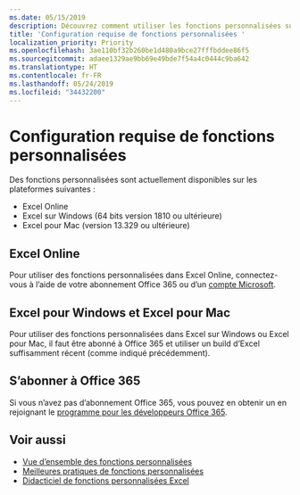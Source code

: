 ```yaml
---
ms.date: 05/15/2019
description: Découvrez comment utiliser les fonctions personnalisées sur les différentes plateformes.
title: 'Configuration requise de fonctions personnalisées '
localization_priority: Priority
ms.openlocfilehash: 3ae110bf32b260be1d480a9bce27fffbddee86f5
ms.sourcegitcommit: adaee1329ae9bb69e49bde7f54a4c0444c9ba642
ms.translationtype: HT
ms.contentlocale: fr-FR
ms.lasthandoff: 05/24/2019
ms.locfileid: "34432200"
---
```

# <a name="custom-functions-requirements"></a>Configuration requise de fonctions personnalisées 

Des fonctions personnalisées sont actuellement disponibles sur les plateformes suivantes :

- Excel Online
- Excel sur Windows (64 bits version 1810 ou ultérieure)
- Excel pour Mac (version 13.329 ou ultérieure)

## <a name="excel-online"></a>Excel Online
Pour utiliser des fonctions personnalisées dans Excel Online, connectez-vous à l’aide de votre abonnement Office 365 ou d’un [compte Microsoft](https://account.microsoft.com/account).

## <a name="excel-on-windows-and-excel-for-mac"></a>Excel pour Windows et Excel pour Mac
Pour utiliser des fonctions personnalisées dans Excel sur Windows ou Excel pour Mac, il faut être abonné à Office 365 et utiliser un build d’Excel suffisamment récent (comme indiqué précédemment).

## <a name="subscribe-to-office-365"></a>S’abonner à Office 365
Si vous n’avez pas d’abonnement Office 365, vous pouvez en obtenir un en rejoignant le [programme pour les développeurs Office 365](https://developer.microsoft.com/fr-FR/office/dev-program).

## <a name="see-also"></a>Voir aussi
* [Vue d’ensemble des fonctions personnalisées](custom-functions-overview.md)
* [Meilleures pratiques de fonctions personnalisées](custom-functions-best-practices.md)
* [Didacticiel de fonctions personnalisées Excel](../tutorials/excel-tutorial-create-custom-functions.md)
